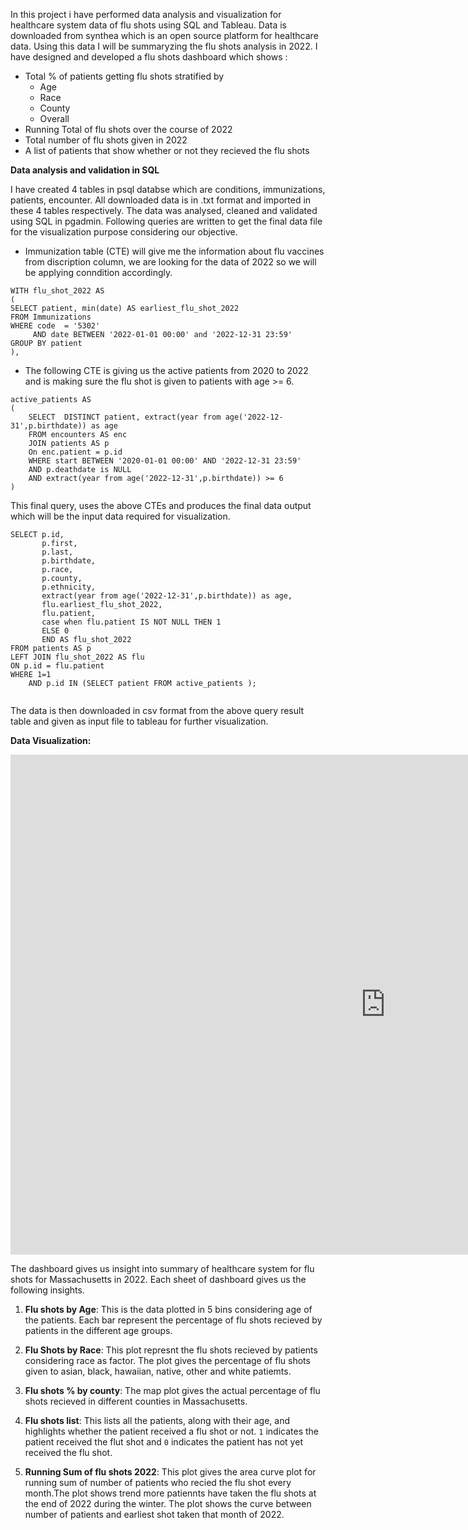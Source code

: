 <p>In this project i have performed data analysis and visualization for healthcare system data of flu shots using SQL and Tableau.  Data is downloaded from synthea which is an open source platform for healthcare data. Using this data I will be summaryzing the flu shots analysis in 2022. I have designed and developed a flu shots dashboard which shows : </p> 

-  Total % of patients getting flu shots stratified by
	-  Age
	-  Race
	-  County
	-  Overall
-  Running Total of flu shots over the course of 2022
-  Total number of flu shots given in 2022
-  A list of patients that show whether or not they recieved the flu shots

**Data analysis and validation in SQL**

I have created 4 tables in psql databse which are conditions, immunizations, patients, encounter. All downloaded data is in .txt format and imported in these 4 tables respectively.
The data was analysed, cleaned and validated using SQL in pgadmin. Following queries are written to get the final data file for the visualization purpose considering our objective.


- Immunization table (CTE) will give me the information about flu vaccines from discription column, we are looking for the data of 2022 so we will be applying conndition accordingly.

```
WITH flu_shot_2022 AS
(
SELECT patient, min(date) AS earliest_flu_shot_2022 
FROM Immunizations 
WHERE code  = '5302'
     AND date BETWEEN '2022-01-01 00:00' and '2022-12-31 23:59'
GROUP BY patient
), 
```

- The following CTE is giving us the active patients from 2020 to 2022 and is making sure the flu shot is given to patients with age >= 6.

``` 
active_patients AS
(
	SELECT  DISTINCT patient, extract(year from age('2022-12-31',p.birthdate)) as age
	FROM encounters AS enc
	JOIN patients AS p
	On enc.patient = p.id
	WHERE start BETWEEN '2020-01-01 00:00' AND '2022-12-31 23:59'
	AND p.deathdate is NULL
	AND extract(year from age('2022-12-31',p.birthdate)) >= 6
)
```

This final query, uses the above CTEs and produces the final data output which will be the input data required for visualization.

```
SELECT p.id,
	   p.first,
	   p.last,
	   p.birthdate,
	   p.race,
	   p.county, 
	   p.ethnicity,
	   extract(year from age('2022-12-31',p.birthdate)) as age,
	   flu.earliest_flu_shot_2022,
	   flu.patient,
	   case when flu.patient IS NOT NULL THEN 1
	   ELSE 0
	   END AS flu_shot_2022
FROM patients AS p
LEFT JOIN flu_shot_2022 AS flu
ON p.id = flu.patient
WHERE 1=1
	AND p.id IN (SELECT patient FROM active_patients );
	  
```

The data is then downloaded in csv format from the above query result table and given as input file to tableau for further visualization.

**Data Visualization:**

<iframe seamless frameborder="0" src="https://public.tableau.com/views/SummaryHealthcareSystemFlushots2022-final1/Dashboard1?:embed=yes&:display_count=yes&:showVizHome=no" width = '1200' height = '800' scrolling='yes' ></iframe> 

The dashboard gives us insight into summary of healthcare system for flu shots for Massachusetts in 2022. Each sheet of dashboard gives us the following insights.

1. **Flu shots by Age**:
This is the data plotted in 5 bins considering age of the patients. Each bar represent the percentage of flu shots recieved by patients in the different age groups.

2. **Flu Shots by Race**:
This plot represnt the flu shots recieved by patients considering race as factor. The plot gives the percentage of flu shots given to asian, black, hawaiian, native, other and white patiemts.

3. **Flu shots % by county**:
The map plot gives the actual percentage of flu shots recieved in different counties in Massachusetts.

4. **Flu shots list**:
This lists all the patients, along with their age, and highlights whether the patient received a flu shot or not. `1` indicates the patient received the flut shot and `0` indicates the patient has not yet received the flu shot.

5. **Running Sum of flu shots 2022**:
This plot gives the area curve plot for running sum of number of patients who recied the flu shot every month.The plot shows trend  more patiennts have taken the flu shots at the end of 2022 during the winter. The plot shows the curve between number of patients and earliest shot taken that month of 2022. 